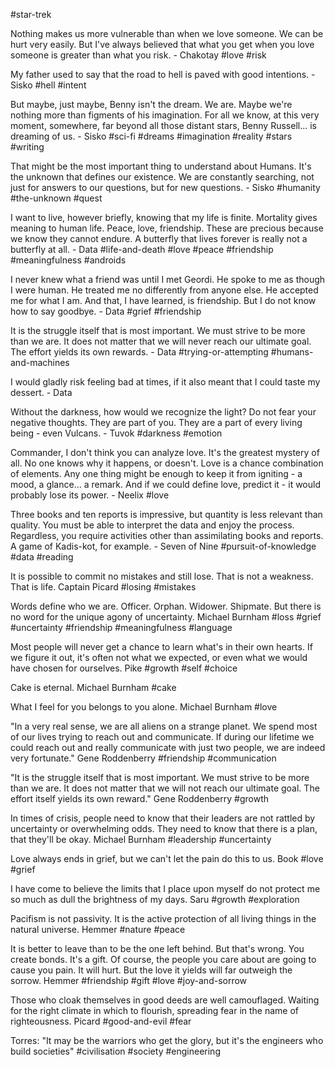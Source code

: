 #star-trek

Nothing makes us more vulnerable than when we love someone. We can be hurt very easily. But I've always believed that what you get when you love someone is greater than what you risk. - Chakotay
#love #risk 


My father used to say that the road to hell is paved with good intentions. - Sisko
#hell #intent 

But maybe, just maybe, Benny isn't the dream. We are. Maybe we're nothing more than figments of his imagination. For all we know, at this very moment, somewhere, far beyond all those distant stars, Benny Russell... is dreaming of us. - Sisko
#sci-fi #dreams #imagination #reality #stars #writing 

That might be the most important thing to understand about Humans. It's the unknown that defines our existence. We are constantly searching, not just for answers to our questions, but for new questions. - Sisko
#humanity #the-unknown #quest 

I want to live, however briefly, knowing that my life is finite. Mortality gives meaning to human life. Peace, love, friendship. These are precious because we know they cannot endure. A butterfly that lives forever is really not a butterfly at all. - Data
#life-and-death #love #peace #friendship #meaningfulness #androids 

I never knew what a friend was until I met Geordi. He spoke to me as though I were human. He treated me no differently from anyone else. He accepted me for what I am. And that, I have learned, is friendship. But I do not know how to say goodbye. - Data
#grief #friendship 

It is the struggle itself that is most important. We must strive to be more than we are. It does not matter that we will never reach our ultimate goal. The effort yields its own rewards. - Data
#trying-or-attempting #humans-and-machines

I would gladly risk feeling bad at times, if it also meant that I could taste my dessert. - Data

Without the darkness, how would we recognize the light? Do not fear your negative thoughts. They are part of you. They are a part of every living being - even Vulcans. - Tuvok #darkness #emotion 

Commander, I don't think you can analyze love. It's the greatest mystery of all. No one knows why it happens, or doesn't. Love is a chance combination of elements. Any one thing might be enough to keep it from igniting - a mood, a glance... a remark. And if we could define love, predict it - it would probably lose its power. - Neelix #love 

Three books and ten reports is impressive, but quantity is less relevant than quality. You must be able to interpret the data and enjoy the process. Regardless, you require activities other than assimilating books and reports. A game of Kadis-kot, for example. - Seven of Nine #pursuit-of-knowledge #data #reading 

It is possible to commit no mistakes and still lose. That is not a weakness. That is life. Captain Picard #losing #mistakes

Words define who we are. Officer. Orphan. Widower. Shipmate. But there is no word for the unique agony of uncertainty. Michael Burnham #loss  #grief #uncertainty #friendship #meaningfulness #language 

Most people will never get a chance to learn what's in their own hearts. If we figure it out, it's often not what we expected, or even what we would have chosen for ourselves. Pike #growth #self #choice 

Cake is eternal. Michael Burnham #cake

What I feel for you belongs to you alone. Michael Burnham #love

"In a very real sense, we are all aliens on a strange planet. We spend most of our lives trying to reach out and communicate. If during our lifetime we could reach out and really communicate with just two people, we are indeed very fortunate." Gene Roddenberry #friendship #communication 

"It is the struggle itself that is most important. We must strive to be more than we are. It does not matter that we will not reach our ultimate goal. The effort itself yields its own reward." Gene Roddenberry #growth 

In times of crisis, people need to know that their leaders are not rattled by uncertainty or overwhelming odds. They need to know that there is a plan, that they'll be okay. Michael Burnham #leadership #uncertainty 

Love always ends in grief, but we can't let the pain do this to us. Book #love #grief 

I have come to believe the limits that I place upon myself do not protect me so much as dull the brightness of my days. Saru #growth #exploration 

Pacifism is not passivity. It is the active protection of all living things in the natural universe. Hemmer #nature #peace 

It is better to leave than to be the one left behind. But that's wrong. You create bonds. It's a gift. Of course, the people you care about are going to cause you pain. It will hurt. But the love it yields will far outweigh the sorrow. Hemmer #friendship #gift #love #joy-and-sorrow 

Those who cloak themselves in good deeds are well camouflaged. Waiting for the right climate in which to flourish, spreading fear in the name of righteousness. Picard #good-and-evil #fear 

Torres: "It may be the warriors who get the glory, but it's the engineers who build societies" #civilisation #society #engineering 